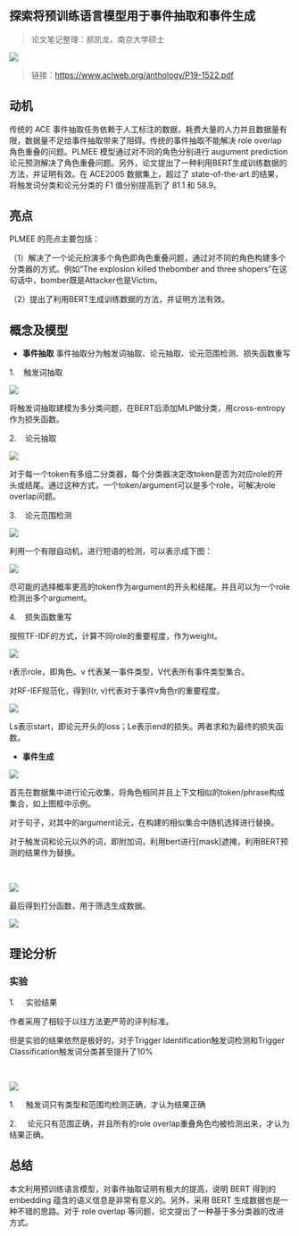 
## 探索将预训练语言模型用于事件抽取和事件生成

> 论文笔记整理：郝凯龙，南京大学硕士



![](img/探索将预训练语言模型用于事件抽取和事件生成.md_1.png)

> 链接：https://www.aclweb.org/anthology/P19-1522.pdf


## **动机**

传统的 ACE 事件抽取任务依赖于人工标注的数据，耗费大量的人力并且数据量有限，数据量不足给事件抽取带来了阻碍。传统的事件抽取不能解决 role overlap 角色重叠的问题。PLMEE 模型通过对不同的角色分别进行 augument prediction 论元预测解决了角色重叠问题。另外，论文提出了一种利用BERT生成训练数据的方法，并证明有效。在 ACE2005 数据集上，超过了 state-of-the-art 的结果，将触发词分类和论元分类的 F1 值分别提高到了 81.1 和 58.9。


## **亮点**

PLMEE 的亮点主要包括：

（1）解决了一个论元扮演多个角色即角色重叠问题，通过对不同的角色构建多个分类器的方式。例如“The explosion killed thebomber and three shopers”在这句话中，bomber既是Attacker也是Victim。

（2）提出了利用BERT生成训练数据的方法，并证明方法有效。


## **概念及模型**
- **事件抽取**
事件抽取分为触发词抽取、论元抽取、论元范围检测、损失函数重写

1.    触发词抽取

![](img/探索将预训练语言模型用于事件抽取和事件生成.md_2.png)

将触发词抽取建模为多分类问题，在BERT后添加MLP做分类，用cross-entropy作为损失函数。

2.    论元抽取

![](img/探索将预训练语言模型用于事件抽取和事件生成.md_3.png)

对于每一个token有多组二分类器，每个分类器决定改token是否为对应role的开头或结尾。通过这种方式，一个token/argument可以是多个role，可解决role overlap问题。

3.    论元范围检测

![](img/探索将预训练语言模型用于事件抽取和事件生成.md_4.png)

利用一个有限自动机，进行短语的检测，可以表示成下图：

![](img/探索将预训练语言模型用于事件抽取和事件生成.md_5.png)

尽可能的选择概率更高的token作为argument的开头和结尾。并且可以为一个role检测出多个argument。

4.    损失函数重写

按照TF-IDF的方式，计算不同role的重要程度，作为weight。

![](img/探索将预训练语言模型用于事件抽取和事件生成.md_6.png)

r表示role，即角色。v 代表某一事件类型，V代表所有事件类型集合。

对RF-IEF规范化，得到I(r, v)代表对于事件v角色r的重要程度。

![](img/探索将预训练语言模型用于事件抽取和事件生成.md_7.png)

Ls表示start，即论元开头的loss；Le表示end的损失。两者求和为最终的损失函数。

- **事件生成**


![](img/探索将预训练语言模型用于事件抽取和事件生成.md_8.png)

首先在数据集中进行论元收集，将角色相同并且上下文相似的token/phrase构成集合，如上图框中示例。

对于句子，对其中的argument论元，在构建的相似集合中随机选择进行替换。

对于触发词和论元以外的词，即附加词，利用bert进行[mask]遮掩，利用BERT预测的结果作为替换。

 

![](img/探索将预训练语言模型用于事件抽取和事件生成.md_9.png)

最后得到打分函数，用于筛选生成数据。

![](img/探索将预训练语言模型用于事件抽取和事件生成.md_10.png)



## **理论分析**

### **实验**

1.     实验结果

作者采用了相较于以往方法更严苛的评判标准。

但是实验的结果依然是极好的，对于Trigger Identification触发词检测和Trigger Classification触发词分类甚至提升了10%

 

![](img/探索将预训练语言模型用于事件抽取和事件生成.md_11.png)

1.     触发词只有类型和范围均检测正确，才认为结果正确

2.     论元只有范围正确，并且所有的role overlap重叠角色均被检测出来，才认为结果正确。


## **总结**

本文利用预训练语言模型，对事件抽取证明有极大的提高，说明 BERT 得到的 embedding 蕴含的语义信息是非常有意义的。另外，采用 BERT 生成数据也是一种不错的思路。对于 role overlap 等问题，论文提出了一种基于多分类器的改进方式。
